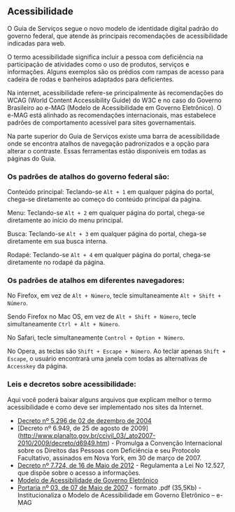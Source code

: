 Acessibilidade
---

O Guia de Serviços segue o novo modelo de identidade digital padrão do governo federal, que atende às principais 
recomendações de acessibilidade indicadas para web.

O termo acessibilidade significa incluir a pessoa com deficiência na participação de atividades como o uso de produtos, 
serviços e informações. Alguns exemplos são os prédios com rampas de acesso para cadeira de rodas e banheiros adaptados 
para deficientes.

Na internet, acessibilidade refere-se principalmente às recomendações do WCAG (World Content Accessibility Guide) do W3C 
e no caso do Governo Brasileiro ao e-MAG (Modelo de Acessibilidade em Governo Eletrônico). O e-MAG está alinhado as 
recomendações internacionais, mas estabelece padrões de comportamento acessível para sites governamentais.

Na parte superior do Guia de Serviços existe uma barra de acessibilidade onde se encontra atalhos de navegação 
padronizados e a opção para alterar o contraste. Essas ferramentas estão disponíveis em todas as páginas do Guia.

### Os padrões de atalhos do governo federal são:

Conteúdo principal: Teclando-se `Alt + 1` em qualquer página do portal, chega-se diretamente ao começo do conteúdo principal da página.

Menu: Teclando-se `Alt + 2` em qualquer página do portal, chega-se diretamente ao início do menu principal.

Busca: Teclando-se `Alt + 3` em qualquer página do portal, chega-se diretamente em sua busca interna.

Rodapé: Teclando-se `Alt + 4` em qualquer página do portal, chega-se diretamente no rodapé da página.

### Os padrões de atalhos em diferentes navegadores:
No Firefox, em vez de `Alt + Número`, tecle simultaneamente `Alt + Shift + Número`.

Sendo Firefox no Mac OS, em vez de `Alt + Shift + Número`, tecle simultaneamente `Ctrl + Alt + Número`.

No Safari, tecle simultaneamente `Control + Option + Número`.

No Opera, as teclas são `Shift + Escape + Número`. Ao teclar apenas `Shift + Escape`, o usuário encontrará uma janela 
com todas as alternativas de `Accesskey` da página.

### Leis e decretos sobre acessibilidade:
Aqui você poderá baixar alguns arquivos que explicam melhor o termo acessibilidade e como deve ser implementado nos sites da Internet.

* [Decreto nº 5.296 de 02 de dezembro de 2004](http://www.planalto.gov.br/ccivil_03/_Ato2004-2006/2004/Decreto/D5296.htm)
* [Decreto nº 6.949, de 25 de agosto de 2009] (http://www.planalto.gov.br/ccivil_03/_ato2007-2010/2009/decreto/d6949.htm) - Promulga a Convenção Internacional sobre os Direitos das Pessoas com Deficiência e seu Protocolo Facultativo, assinados em Nova York, em 30 de março de 2007.
* [Decreto nº 7.724, de 16 de Maio de 2012](http://www.planalto.gov.br/ccivil_03/_ato2011-2014/2012/Decreto/D7724.htm) - Regulamenta a Lei No 12.527, que dispõe sobre o acesso a informações.
* [Modelo de Acessibilidade de Governo Eletrônico](http://www.governoeletronico.gov.br/acoes-e-projetos/e-MAG)
* [Portaria nº 03, de 07 de Maio de 2007](http://www.governoeletronico.gov.br/biblioteca/arquivos/portaria-no-03-de-07-05-2007) - formato .pdf (35,5Kb) - Institucionaliza o Modelo de Acessibilidade em Governo Eletrônico – e-MAG
